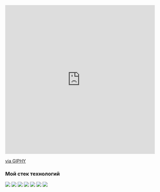 <iframe src="https://giphy.com/embed/zRkeKuEz07wjjRNY7k" width="480" height="480" frameBorder="0" class="giphy-embed" allowFullScreen></iframe><p><a href="https://giphy.com/gifs/trans-matrix-pride-zRkeKuEz07wjjRNY7k">via GIPHY</a></p>

### Мой стек технологий

<img src="https://img.shields.io/badge/Python-103247?style=for-the-badge&logo=Python&logoColor=FFFFF0"/>

<img src="https://img.shields.io/badge/Flask-FFFFF0?style=for-the-badge&logo=Flask&logoColor=343013"/>

<img src="https://img.shields.io/badge/HTML5-180000?style=for-the-badge&logo=HTML5&logoColor=ec0000"/>

<img src="https://img.shields.io/badge/MySQL-FFFFF0?style=for-the-badge&logo=MySQL&logoColor=343013"/>

<img src="https://img.shields.io/badge/CC%2b%2b-FFFFF0?style=for-the-badge&logo=CC%2b%2b&logoColor=343013"/>

<img src="https://img.shields.io/badge/Git-FFFFF0?style=for-the-badge&logo=Git&logoColor=343013"/>

<img src="https://img.shields.io/badge/CSS3-002630?style=for-the-badge&logo=CSS3&logoColor=00b6e4"/>
